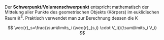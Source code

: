 Der **Schwerpunkt**/**Volumenschwerpunkt** entspricht mathematisch der Mittelung aller Punkte des geometrischen Objekts (Körpers) im euklidischen Raum $\mathbb {R} ^{3}$. Praktisch verwendet man zur Berechnung dessen die K

$$
\vec{r}_s=\frac{\sum\limits_i (\vec{r}_{s,i} \cdot V_i)}{\sum\limits_i V_i}
$$